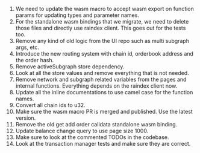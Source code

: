 1. We need to update the wasm macro to accept wasm export on function params for updating types and parameter names.
2. For the standalone wasm bindings that we migrate, we need to delete those files and directly use raindex client. This goes out for the tests too.
3. Remove any kind of old logic from the UI repo such as multi subgraph args, etc.
4. Introduce the new routing system with chain id, orderbook address and the order hash.
5. Remove activeSubgraph store dependency.
6. Look at all the store values and remove everything that is not needed.
7. Remove network and subgraph related variables from the pages and internal functions. Everything depends on the raindex client now.
8. Update all the inline documentations to use camel case for the function names.
9. Convert all chain ids to u32.
10. Make sure the wasm macro PR is merged and published. Use the latest version.
11. Remove the old get add order calldata standalone wasm binding.
12. Update balance change query to use page size 1000.
13. Make sure to look at the commented TODOs in the codebase.
14. Look at the transaction manager tests and make sure they are correct.